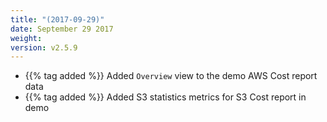 ```yaml
---
title: "(2017-09-29)"
date: September 29 2017
weight:
version: v2.5.9
---
```


- {{% tag added %}}  Added `Overview` view to the demo AWS Cost report data
- {{% tag added %}} Added S3 statistics metrics for S3 Cost report in demo

